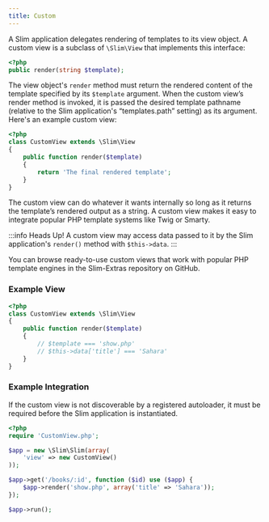 ```yaml
---
title: Custom
---
```

A Slim application delegates rendering of templates to its view object. A custom view is a subclass
of `\Slim\View` that implements this interface:

```php
<?php
public render(string $template);
```

The view object's `render` method must return the rendered content of the template specified by its
`$template` argument. When the custom view’s render method is invoked, it is passed the desired template
pathname (relative to the Slim application's “templates.path” setting) as its argument. Here's an example
custom view:

```php
<?php
class CustomView extends \Slim\View
{
    public function render($template)
    {
        return 'The final rendered template';
    }
}
```

The custom view can do whatever it wants internally so long as it returns the template’s rendered output as a string.
A custom view makes it easy to integrate popular PHP template systems like Twig or Smarty.

:::info Heads Up!
A custom view may access data passed to it by the Slim application's
`render()` method with `$this->data`.
:::

You can browse ready-to-use custom views that work with popular PHP template engines in the Slim-Extras repository
on GitHub.

### Example View

```php
<?php
class CustomView extends \Slim\View
{
    public function render($template)
    {
        // $template === 'show.php'
        // $this->data['title'] === 'Sahara'
    }
}
```

### Example Integration

If the custom view is not discoverable by a registered autoloader, it must be required before the Slim application
is instantiated.

```php
<?php
require 'CustomView.php';

$app = new \Slim\Slim(array(
    'view' => new CustomView()
));

$app->get('/books/:id', function ($id) use ($app) {
    $app->render('show.php', array('title' => 'Sahara'));
});

$app->run();
```
